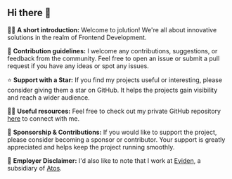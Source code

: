 ## Hi there 👋

🙋‍♀️ **A short introduction:** Welcome to jolution! We're all about innovative solutions in the realm of Frontend Development.

📝 **Contribution guidelines:** I welcome any contributions, suggestions, or feedback from the community. Feel free to open an issue or submit a pull request if you have any ideas or spot any issues.

⭐ **Support with a Star:** If you find my projects useful or interesting, please consider giving them a star on GitHub. It helps the projects gain visibility and reach a wider audience.

👩‍💻 **Useful resources:** Feel free to check out my private GitHub repository [here](https://github.com/juliankasimir/) to connect with me.

💖 **Sponsorship & Contributions:** If you would like to support the project, please consider becoming a sponsor or contributor. Your support is greatly appreciated and helps keep the project running smoothly.

🧙 **Employer Disclaimer:** I'd also like to note that I work at [Eviden](https://eviden.com/), a subsidiary of [Atos](https://atos.net/de/deutschland).
